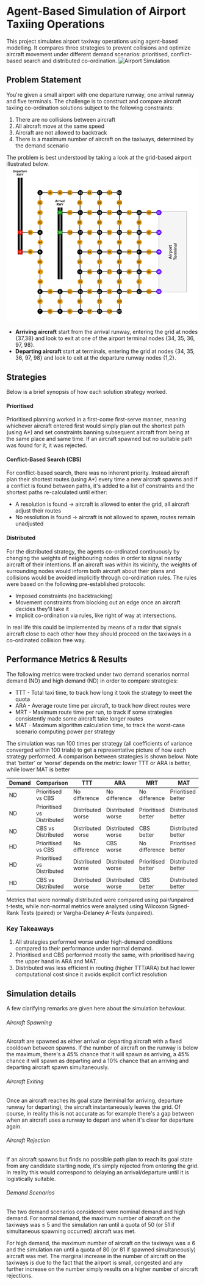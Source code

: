 # Agent-Based Simulation of Airport Taxiing Operations
This project simulates airport taxiway operations using agent-based modelling. It compares three strategies to prevent collisions and optimize aircraft movement under different demand scenarios: prioritised, conflict-based search and distributed co-ordination.
![Airport Simulation](Airport.gif)

## Problem Statement
You're given a small airport with one departure runway, one arrival runway and five terminals. The challenge is to construct and compare aircraft taxiing co-ordination solutions subject to the following constraints:
1. There are no collisions between aircraft
2. All aircraft move at the same speed
3. Aircraft are not allowed to backtrack
4. There is a maximum number of aircraft on the taxiways, determined by the demand scenario

The problem is best understood by taking a look at the grid-based airport illustrated below. 
![Airport Diagram](Airport.png)
- **Arriving aircraft** start from the arrival runway, entering the grid at nodes {37,38} and look to exit at one of the airport terminal nodes {34, 35, 36, 97, 98}.
- **Departing aircraft** start at terminals, entering the grid at nodes {34, 35, 36, 97, 98} and look to exit at the departure runway nodes {1,2}.

## Strategies
Below is a brief synopsis of how each solution strategy worked.
#### Prioritised
Prioritised planning worked in a first-come first-serve manner, meaning whichever aircraft entered first would simply plan out the shortest path (using A*) and set constraints banning subsequent aircraft from being at the same place and same time. If an aircraft spawned but no suitable path was found for it, it was rejected.

#### Conflict-Based Search (CBS)
For conflict-based search, there was no inherent priority. Instead aircraft plan their shortest routes (using A*) every time a new aircraft spawns and if a conflict is found between paths, it's added to a list of constraints and the shortest paths re-calculated until either: 
- A resolution is found → aircraft is allowed to enter the grid, all aircraft adjust their routes
- No resolution is found → aircraft is not allowed to spawn, routes remain unadjusted

#### Distributed
For the distributed strategy, the agents co-ordinated continuously by changing the weights of neighbouring nodes in order to signal nearby aircraft of their intentions. If an aircraft was within its vicinity, the weights of surrounding nodes would inform both aircraft about their plans and collisions would be avoided implicitly through co-ordination rules. The rules were based on the following pre-established protocols:
- Imposed constraints (no backtracking)
- Movement constraints from blocking out an edge once an aircraft decides they'll take it
- Implicit co-ordination via rules, like right of way at intersections. 

In real life this could be implemented by means of a radar that signals aircraft close to each other how they should proceed on the taxiways in a co-ordinated collision free way.

## Performance Metrics & Results
The following metrics were tracked under two demand scenarios normal demand (ND) and high demand (ND) in order to compare strategies:
- TTT - Total taxi time, to track how long it took the strategy to meet the quota
- ARA - Average route time per aircraft, to track how direct routes were
- MRT - Maximum route time per run, to track if some strategies consistently made some aircraft take longer routes
- MAT - Maximum algorithm calculation time, to track the worst-case scenario computing power per strategy

The simulation was run 100 times per strategy (all coefficients of variance converged within 100 trials) to get a representative picture of how each strategy performed. A comparison between strategies is shown below. Note that ‘better’ or ‘worse’ depends on the metric: lower TTT or ARA is better, while lower MAT is better

| Demand | Comparison                 | TTT               | ARA               | MRT                | MAT                |
| ------ | -------------------------- | ----------------- | ----------------- | ------------------ | ------------------ |
| ND     | Prioritised vs CBS         | No difference     | No difference     | No difference      | Prioritised better |
| ND     | Prioritised vs Distributed | Distributed worse | Distributed worse | Prioritised better | Distributed better |
| ND     | CBS vs Distributed         | Distributed worse | Distributed worse | CBS better         | Distributed better |
| HD     | Prioritised vs CBS         | No difference     | CBS worse         | No difference      | Prioritised better |
| HD     | Prioritised vs Distributed | Distributed worse | Distributed worse | Prioritised better | Distributed better |
| HD     | CBS vs Distributed         | Distributed worse | Distributed worse | CBS better         | Distributed better |

Metrics that were normally distributed were compared using pair/unpaired t-tests, while non-normal metrics were analysed using Wilcoxon Signed-Rank Tests (paired) or Vargha-Delaney A-Tests (unpaired).

### Key Takeaways
1. All strategies performed worse under high-demand conditions compared to their performance under normal demand. 
2. Prioritised and CBS performed mostly the same, with prioritised having the upper hand in ARA and MAT.
3. Distributed was less efficient in routing (higher TTT/ARA) but had lower computational cost since it avoids explicit conflict resolution

## Simulation details
A few clarifying remarks are given here about the simulation behaviour.
###### Aircraft Spawning
Aircraft are spawned as either arrival or departing aircraft with a fixed cooldown between spawns. If the number of aircraft on the runway is below the maximum, there's a 45% chance that it will spawn as arriving, a 45% chance it will spawn as departing and a 10% chance that an arriving and departing aircraft spawn simultaneously.
###### Aircraft Exiting
Once an aircraft reaches its goal state (terminal for arriving, departure runway for departing), the aircraft instantaneously leaves the grid. Of course, in reality this is not accurate as for example there's a gap between when an aircraft uses a runway to depart and when it's clear for departure again.
###### Aircraft Rejection
If an aircraft spawns but finds no possible path plan to reach its goal state from any candidate starting node, it's simply rejected from entering the grid. In reality this would correspond to delaying an arrival/departure until it is logistically suitable. 
###### Demand Scenarios
The two demand scenarios considered were nominal demand and high demand. 
For normal demand, the maximum number of aircraft on the taxiways was ≤ 5 and the simulation ran until a quota of 50 (or 51 if simultaneous spawning occurred) aircraft was met.

For high demand, the maximum number of aircraft on the taxiways was ≤ 6 and the simulation ran until a quota of 80 (or 81 if spawned simultaneously) aircraft was met. The marginal increase in the number of aircraft on the taxiways is due to the fact that the airport is small, congested and any further increase on the number simply results on a higher number of aircraft rejections.
